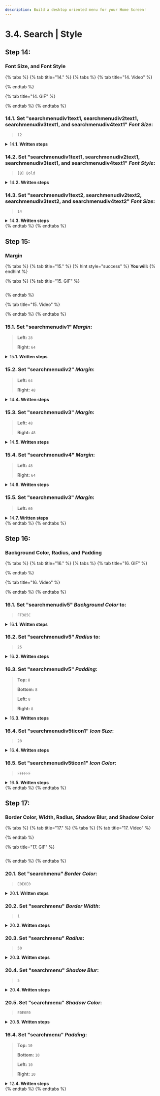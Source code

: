 ```yaml
---
description: Build a desktop oriented menu for your Home Screen!
---
```


# 3.4. Search | Style

## Step 14:

### Font Size, and Font Style

{% tabs %}
{% tab title="14." %}
{% tabs %}
{% tab title="14. Video" %}

{% endtab %}

{% tab title="14. GIF" %}

{% endtab %}
{% endtabs %}



### 14.1. Set "searchmenudiv1text1, searchmenudiv2text1, searchmenudiv3text1, and searchmenudiv4text1" _Font Size_:

> `12`

<details>

<summary>14<strong>.1. Written steps</strong></summary>

#### -Inside the **Properties Panel**-

#### \[Click] the _Font Size_ container and **\[type]** **the new value**_:_

* You can also change the size value using the _up and down arrows._

</details>



### 14.2. Set "searchmenudiv1text1, searchmenudiv2text1, searchmenudiv3text1, and searchmenudiv4text1" _Font Style_:

> `[B] Bold`

<details>

<summary>14<strong>.2. Written steps</strong></summary>

#### -Inside the **Properties Panel**-

#### **\[Click]** **the** _B_ **button,** inside the Font Style section:

* You can only select  Bold, Italic or Normal, one at the time.
* If changed before, the Bold toggle needs to be set to neutral and then back to Bold.

</details>



### 14.3. Set "searchmenudiv1text2, searchmenudiv2text2, searchmenudiv3text2, and searchmenudiv4text2" _Font Size_:

> `14`

<details>

<summary>14<strong>.3. Written steps</strong></summary>

#### -Inside the **Properties Panel**-

#### \[Click] the _Font Size_ container and **\[type]** **the new value**_:_

* You can also change the size value using the _up and down arrows._

</details>
{% endtab %}
{% endtabs %}





## Step 15:

### Margin

{% tabs %}
{% tab title="15." %}
{% hint style="success" %}
**You will:**
{% endhint %}

{% tabs %}
{% tab title="15. GIF" %}
<figure><img src="../../../../.gitbook/assets/home_menu_desktop_12-min (1).gif" alt=""><figcaption></figcaption></figure>
{% endtab %}

{% tab title="15. Video" %}

{% endtab %}
{% endtabs %}



### 15.1. Set "searchmenudiv1" _Margin_:

> **Left:** `28`
>
> **Right:** `64`

<details>

<summary>15<strong>.1. Written steps</strong></summary>

#### -Inside the **Properties Panel**-

#### **A.** \[Click] the _Margin Left_ container and **\[type]** **the new value**_:_

* You can also change the size value using the _up and down arrows._
* The default _Unit_ is in _Pixels_, you do not need to change it.

#### **B.** \[Click] the _Margin Right_ container and **\[type]** **the new value**_:_

* You can also change the size value using the _up and down arrows._
* The default _Unit_ is in _Pixels_, you do not need to change it.

</details>



### 15.2. Set "searchmenudiv2" _Margin_:

> **Left:** `64`
>
> **Right:** `48`

<details>

<summary>14<strong>.4. Written steps</strong></summary>

#### -Inside the **Properties Panel**-

#### **A.** \[Click] the _Margin Left_ container and **\[type]** **the new value**_:_

* You can also change the size value using the _up and down arrows._
* The default _Unit_ is in _Pixels_, you do not need to change it.

#### **B.** \[Click] the _Margin Right_ container and **\[type]** **the new value**_:_

* You can also change the size value using the _up and down arrows._
* The default _Unit_ is in _Pixels_, you do not need to change it.

</details>



### 15.3. Set "searchmenudiv3" _Margin_:

> **Left:** `48`
>
> **Right:** `48`

<details>

<summary>14<strong>.5. Written steps</strong></summary>

#### -Inside the **Properties Panel**-

#### **A.** \[Click] the _Margin Left_ container and **\[type]** **the new value**_:_

* You can also change the size value using the _up and down arrows._
* The default _Unit_ is in _Pixels_, you do not need to change it.

#### **B.** \[Click] the _Margin Right_ container and **\[type]** **the new value**_:_

* You can also change the size value using the _up and down arrows._
* The default _Unit_ is in _Pixels_, you do not need to change it.

</details>



### 15.4. Set "searchmenudiv4" _Margin_:

> **Left:** `48`
>
> **Right:** `64`

<details>

<summary>14<strong>.6. Written steps</strong></summary>

#### -Inside the **Properties Panel**-

#### **A.** \[Click] the _Margin Left_ container and **\[type]** **the new value**_:_

* You can also change the size value using the _up and down arrows._
* The default _Unit_ is in _Pixels_, you do not need to change it.

#### **B.** \[Click] the _Margin Right_ container and **\[type]** **the new value**_:_

* You can also change the size value using the _up and down arrows._
* The default _Unit_ is in _Pixels_, you do not need to change it.

</details>



### 15.5. Set "searchmenudiv3" _Margin_:

> **Left:** `60`

<details>

<summary>14<strong>.7. Written steps</strong></summary>

#### -Inside the **Properties Panel**-

#### \[Click] the _Margin Left_ container and **\[type]** **the new value**_:_

* You can also change the size value using the _up and down arrows._
* The default _Unit_ is in _Pixels_, you do not need to change it.

</details>
{% endtab %}
{% endtabs %}



## Step 16:

### Background Color, Radius, and Padding

{% tabs %}
{% tab title="16." %}
{% tabs %}
{% tab title="16. GIF" %}

{% endtab %}

{% tab title="16. Video" %}

{% endtab %}
{% endtabs %}



### 16.1. Set "searchmenudiv5" _Background Color_ to:

> `FF385C`

<details>

<summary>16<strong>.1. Written steps</strong></summary>

#### -Inside the **Properties Panel**-

#### **A. \[Click]** **the **_**Background**_** toggle and \[click] **_**Fill**:_

* Fill allows you to select either a material color or a gradient as background.

**B. \[Click] **_**Background color**_** and** **\[Type]** **the desired color**_:_

* You can type a 6 characters HEX code without the initial #.

</details>



### 16.2. Set "searchmenudiv5" _Radius_ to:

> `25`

<details>

<summary>16<strong>.2. Written steps</strong></summary>

#### -Inside the **Properties Panel**-

#### \[Click] the _Radius_ container, and **\[type]** **the new value**_:_

* The _Radius_ applies to all four sides of a _Div._
* You can also change the size value using the _up and down arrows._
* The default _Unit_ is in _Pixels._

</details>



### 16.3. Set "searchmenudiv5" _Padding_:

> **Top:** `8`
>
> **Bottom:** `8`
>
> **Left:** `8`
>
> **Right:** `8`

<details>

<summary>16<strong>.3. Written steps</strong></summary>

#### -Inside the **Properties Panel**-

#### **A.** \[Click] the _Padding Top_ container and **\[type]** **the new value**_:_

* You can also change the size value using the _up and down arrows._
* The default _Unit_ is in _Pixels_, you do not need to change it.

#### **B.** \[Click] the _Padding Bottom_ container and **\[type]** **the new value**_:_

* You can also change the size value using the _up and down arrows._
* The default _Unit_ is in _Pixels_, you do not need to change it.

#### **C.** \[Click] the _Padding Left_ container and **\[type]** **the new value**_:_

* You can also change the size value using the _up and down arrows._
* The default _Unit_ is in _Pixels_, you do not need to change it.

#### **D.** \[Click] the _Padding Right_ container and **\[type]** **the new value**_:_

* You can also change the size value using the _up and down arrows._
* The default _Unit_ is in _Pixels_, you do not need to change it.

</details>



### 16.4. Set "searchmenudiv5ticon1" _Icon Size_:

> `28`

<details>

<summary>16<strong>.4. Written steps</strong></summary>

#### -Inside the **Properties Panel**-

#### \[Click] the _Icon Size_ container and **\[type]** **the new value**_:_

* You can also change the size value using the _up and down arrows._

</details>



### 16.5. Set "searchmenudiv5ticon1" _Icon Color_:

> `FFFFFF`

<details>

<summary>16<strong>.5. Written steps</strong></summary>

#### -Inside the **Properties Panel**-

#### **\[Click] **_**Icon Color**_** and** **\[Type]** **the color**_:_

* You can type a 6 characters HEX code without the initial #.
* You can select either a material color or a gradient.

</details>
{% endtab %}
{% endtabs %}





## Step 17:

### Border Color, Width, Radius, Shadow Blur, and Shadow Color

{% tabs %}
{% tab title="17." %}
{% tabs %}
{% tab title="17. Video" %}

{% endtab %}

{% tab title="17. GIF" %}
<figure><img src="../../../../.gitbook/assets/home_menu_desktop_13-min (1).gif" alt=""><figcaption></figcaption></figure>
{% endtab %}
{% endtabs %}



### 20.1. Set "searchmenu" _Border Color_:

> `E0E0E0`

<details>

<summary>20<strong>.1. Written steps</strong></summary>

#### -Inside the **Properties Panel**-

#### **\[Click] **_**Border Color**_** and** **\[Type]** **the color**_:_

* You can type a 6 characters HEX code without the initial #.
* You can select either a material color or a gradient.

</details>



### 20.2. Set "searchmenu" _Border Width_:

> `1`

<details>

<summary>20<strong>.2. Written steps</strong></summary>

#### -Inside the **Properties Panel**-

#### \[Click] the _Width_ container, inside the Borders section, and **\[type]** **the new value**_:_

* The _Border Width_ applies to all four sides of a _Div._
* You can also change the size value using the _up and down arrows._
* The default _Unit_ is in _Pixels._

</details>



### 20.3. Set "searchmenu" _Radius_:

> `50`

<details>

<summary>20<strong>.3. Written steps</strong></summary>

#### -Inside the **Properties Panel**-

#### \[Click] the _Radius_ container, and **\[type]** **the new value**_:_

* The _Radius_ applies to all four sides of a _Div._
* You can also change the size value using the _up and down arrows._
* The default _Unit_ is in _Pixels._

</details>



### 20.4. Set "searchmenu" _Shadow Blur_:

> `5`

<details>

<summary>20<strong>.4. Written steps</strong></summary>

#### -Inside the **Properties Panel**-

#### \[Click] the _Blur_ container, and **\[type]** **the new value**_:_

* Shadows can only be applied to a Div with a _Fill_ or _Image_ background.
* The _Shadow_ applies to all four sides of a _Div._
* You can also change the size value using the _up and down arrows._

</details>



### 20.5. Set "searchmenu" _Shadow Color_:

> `E0E0E0`

<details>

<summary>20<strong>.5. Written steps</strong></summary>

#### -Inside the **Properties Panel**-

#### **\[Click]** _Shadow Color_ **and** **\[Type]** **the color**_:_

* You can type a 6 characters HEX code without the initial #.
* You can only select a material color.

</details>



### 16.4. Set "searchmenu" _Padding_:

> **Top:** `10`
>
> **Bottom:** `10`
>
> **Left:** `10`
>
> **Right:** `10`

<details>

<summary>12<strong>.4. Written steps</strong></summary>

#### -Inside the **Properties Panel**-

#### **A.** \[Click] the _Padding Top_ container and **\[type]** **the new value**_:_

* You can also change the size value using the _up and down arrows._
* The default _Unit_ is in _Pixels_, you do not need to change it.

#### **B.** \[Click] the _Padding Bottom_ container and **\[type]** **the new value**_:_

* You can also change the size value using the _up and down arrows._
* The default _Unit_ is in _Pixels_, you do not need to change it.

#### **C.** \[Click] the _Padding Left_ container and **\[type]** **the new value**_:_

* You can also change the size value using the _up and down arrows._
* The default _Unit_ is in _Pixels_, you do not need to change it.

#### **D.** \[Click] the _Padding Right_ container and **\[type]** **the new value**_:_

* You can also change the size value using the _up and down arrows._
* The default _Unit_ is in _Pixels_, you do not need to change it.

</details>
{% endtab %}
{% endtabs %}
